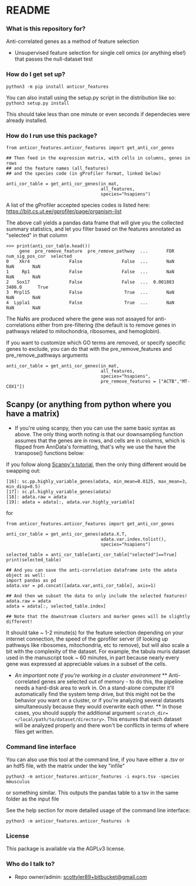# README #

### What is this repository for? ###

Anti-correlated genes as a method of feature selection
* Unsupervised feature selection for single cell omics (or anything else!) that passes the null-dataset test

### How do I get set up? ###

`python3 -m pip install anticor_features`

You can also install using the setup.py script in the distribution like so:
`python3 setup.py install`

This should take less than one minute or even seconds if dependecies were already installed.

### How do I run use this package? ###

```
from anticor_features.anticor_features import get_anti_cor_genes

## Then feed in the expression matrix, with cells in columns, genes in rows
## and the feature names (all_features)
## and the species code (in gProfiler format, linked below)

anti_cor_table = get_anti_cor_genes(in_mat,
                                    all_features,
                                    species="hsapiens")

```
A list of the gProfiler accepted species codes is listed here: https://biit.cs.ut.ee/gprofiler/page/organism-list

The above call yields a pandas data frame that will give you the collected summary statistics, and let you filter based on the features annotated as "selected" in that column
```
>>> print(anti_cor_table.head())
     gene  pre_remove_feature  pre_remove_pathway  ...       FDR  num_sig_pos_cor  selected
0    Xkr4               False               False  ...       NaN              NaN       NaN
1     Rp1               False               False  ...       NaN              NaN       NaN
2   Sox17               False               False  ...  0.001883           3406.0      True
3  Mrpl15               False                True  ...       NaN              NaN       NaN
4  Lypla1               False                True  ...       NaN              NaN       NaN
```
The NaNs are produced where the gene was not assayed for anti-correlations either from pre-filtering
(the default is to remove genes in pathways related to mitochondria, ribosomes, and hemoglobin).

If you want to customize which GO terms are removed, or specify specific genes to exclude, you can do that with the pre_remove_features and pre_remove_pathways arguments
```
anti_cor_table = get_anti_cor_genes(in_mat,
                                    all_features,
                                    species="hsapiens",
                                    pre_remove_features = ["ACTB","MT-COX1"])

```

## Scanpy (or anything from python where you have a matrix) ##
* If you're using scanpy, then you can use the same basic syntax as above. The only thing worth noting is that our downsampling function assumes that the genes are in rows, and cells are in columns, which is flipped from AnnData's formatting, that's why we use the have the transpose() functions below:

If you follow along [Scanpy's tutorial](https://scanpy-tutorials.readthedocs.io/en/latest/pbmc3k.html), then the only thing different would be swapping out:

```
[16]: sc.pp.highly_variable_genes(adata, min_mean=0.0125, max_mean=3, min_disp=0.5)
[17]: sc.pl.highly_variable_genes(adata)
[18]: adata.raw = adata
[19]: adata = adata[:, adata.var.highly_variable]
```
for
```
from anticor_features.anticor_features import get_anti_cor_genes

anti_cor_table = get_anti_cor_genes(adata.X.T,
                                    adata.var.index.tolist(),
                                    species="hsapiens")

selected_table = anti_cor_table[anti_cor_table["selected"]==True]
print(selected_table)

## And you can save the anti-correlation dataframe into the adata object as well:
import pandas as pd
adata.var = pd.concat([adata.var,anti_cor_table], axis=1)

## And then we subset the data to only include the selected features!
adata.raw = adata
adata = adata[:, selected_table.index]

## Note that the downstream clusters and marker genes will be slightly different!
```
It should take ~ 1-2 minute(s) for the feature selection depending on your internet connection, the speed of the gprofiler server (if looking up pathways like ribosomes, mitochondria, etc to remove), but will also scale a bit with the complexity of the dataset. For example, the tabula muris dataset used in the manuscript took ~ 60 minutes, in part because nearly every gene was expressed at appreciable values in a subset of the cells.

* *An important note if you're working in a cluster environment*
** Anti-correlated genes are selected out of memory - to do this, the pipeline needs a hard-disk area to work in. On a stand-alone computer it'll automatically find the system temp drive, but this might not be the behavior you want on a cluster, or if you're analyzing several datasets simultaneously because they would overwrite each other.
** In those cases, you should supply the additional argument `scratch_dir=</local/path/to/dataset/directory>`. This ensures that each dataset will be analyzed properly and there won't be conflicts in terms of where files get written.

### Command line interface ###
You can also use this tool at the command line, if you have either a .tsv or an hdf5 file, with the matrix under the key "infile"

```
python3 -m anticor_features.anticor_features -i exprs.tsv -species mmusculus
```
or something similar. This outputs the pandas table to a tsv in the same folder as the input file

See the help section for more detailed usage of the command line interface:
```
python3 -m anticor_features.anticor_features -h
```

### License ###
This package is available via the AGPLv3 license.

### Who do I talk to? ###

* Repo owner/admin: scottyler89+bitbucket@gmail.com